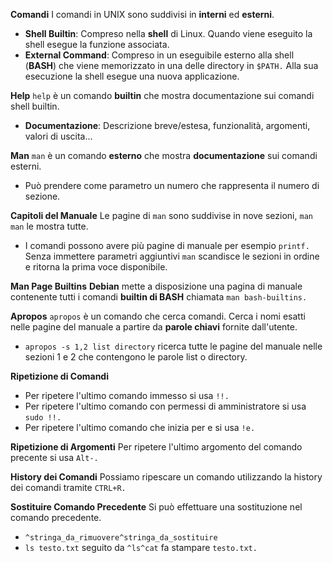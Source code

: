 **Comandi**
I comandi in UNIX sono suddivisi in **interni** ed **esterni**.
- **Shell Builtin**: Compreso nella **shell** di Linux. Quando viene eseguito la shell esegue la funzione associata.
- **External Command**: Compreso in un eseguibile esterno alla shell (**BASH**) che viene memorizzato in una delle directory in `$PATH.` Alla sua esecuzione la shell esegue una nuova applicazione.

**Help**
`help` è un comando **builtin** che mostra documentazione sui comandi shell builtin.
- **Documentazione**: Descrizione breve/estesa, funzionalità, argomenti, valori di uscita...

**Man**
`man` è un comando **esterno** che mostra **documentazione** sui comandi esterni.
- Può prendere come parametro un numero che rappresenta il numero di sezione.

**Capitoli del Manuale**
Le pagine di `man` sono suddivise in nove sezioni, `man man` le mostra tutte.
- I comandi possono avere più pagine di manuale per esempio `printf.` Senza immettere parametri aggiuntivi `man` scandisce le sezioni in ordine e ritorna la prima voce disponibile.

**Man Page Builtins**
**Debian** mette a disposizione una pagina di manuale contenente tutti i comandi **builtin di BASH** chiamata `man bash-builtins.`

**Apropos**
`apropos` è un comando che cerca comandi. Cerca i nomi esatti nelle pagine del manuale a partire da **parole chiavi** fornite dall'utente.
- `apropos -s 1,2 list directory` ricerca tutte le pagine del manuale nelle sezioni 1 e 2 che contengono le parole list o directory.

**Ripetizione di Comandi**
- Per ripetere l'ultimo comando immesso si usa `!!.`
- Per ripetere l'ultimo comando con permessi di amministratore si usa `sudo !!.`
- Per ripetere l'ultimo comando che inizia per e si usa `!e.`

**Ripetizione di Argomenti**
Per ripetere l'ultimo argomento del comando precente si usa `Alt-.`

**History dei Comandi**
Possiamo ripescare un comando utilizzando la history dei comandi tramite `CTRL+R.`

**Sostituire Comando Precedente**
Si può effettuare una sostituzione nel comando precedente.
- `^stringa_da_rimuovere^stringa_da_sostituire`
- `ls testo.txt` seguito da `^ls^cat` fa stampare `testo.txt.`